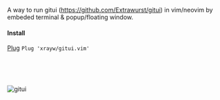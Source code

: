 
A way to run gitui (https://github.com/Extrawurst/gitui) in vim/neovim by embeded terminal & popup/floating window.

#### Install
[Plug](https://github.com/junegunn/vim-plug) `Plug 'xrayw/gitui.vim'`

<br/>
<br/>
<br/>

![gitui](https://user-images.githubusercontent.com/8683703/188323103-4d01c301-1a3d-4b34-b7f3-bf1f5333c01d.gif)
